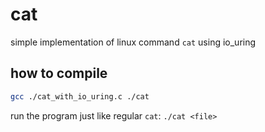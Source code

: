 # cat
simple implementation of linux command `cat` using io_uring

## how to compile
```sh
gcc ./cat_with_io_uring.c ./cat
```

run the program just like regular `cat`: `./cat <file>`
